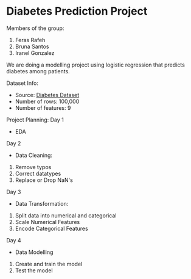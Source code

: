 # Diabetes Prediction Project

Members of the group:
1) Feras Rafeh
2) Bruna Santos
3) Iranel Gonzalez

We are doing a modelling project using logistic regression that predicts diabetes among patients. 

Dataset Info:
- Source: [Diabetes Dataset](https://www.kaggle.com/datasets/iammustafatz/diabetes-prediction-dataset)
- Number of rows: 100,000
- Number of features: 9

Project Planning:
Day 1 
- EDA

Day 2 
- Data Cleaning:
1) Remove typos 
2) Correct datatypes
3) Replace or Drop NaN's
   
Day 3
- Data Transformation:
1) Split data into numerical and categorical
2) Scale Numerical Features
3) Encode Categorical Features

Day 4
- Data Modelling
1) Create and train the model
2) Test the model
